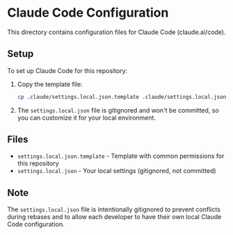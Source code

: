 # Claude Code Configuration

This directory contains configuration files for Claude Code (claude.ai/code).

## Setup

To set up Claude Code for this repository:

1. Copy the template file:
   ```bash
   cp .claude/settings.local.json.template .claude/settings.local.json
   ```

2. The `settings.local.json` file is gitignored and won't be committed, so you can customize it for your local environment.

## Files

- `settings.local.json.template` - Template with common permissions for this repository
- `settings.local.json` - Your local settings (gitignored, not committed)

## Note

The `settings.local.json` file is intentionally gitignored to prevent conflicts during rebases and to allow each developer to have their own local Claude Code configuration.